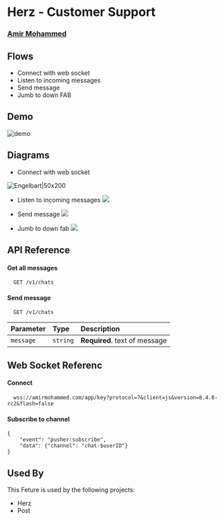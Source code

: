 
# Herz - Customer Support

### [Amir Mohammed](https://www.linkedin.com/in/amir-mohammed-7b1306128/)

## Flows

 - Connect with web socket
 - Listen to incoming messages
 - Send message
 - Jumb to down FAB

## Demo

![demo](https://dgitsa-my.sharepoint.com/personal/a_mohammed_exab_sa/Documents/Diagrams/h-cs-demo.gif)


## Diagrams

 - Connect with web socket

![Engelbart|50x200](https://dgitsa-my.sharepoint.com/personal/a_mohammed_exab_sa/Documents/Diagrams/h-cs-connect.png)


 - Listen to incoming messages
 ![](https://dgitsa-my.sharepoint.com/personal/a_mohammed_exab_sa/Documents/Diagrams/h-cs-listen.png)
 
 - Send message
 ![](https://dgitsa-my.sharepoint.com/personal/a_mohammed_exab_sa/Documents/Diagrams/h-cs-send.png)
 
 - Jumb to down fab
 ![](https://dgitsa-my.sharepoint.com/personal/a_mohammed_exab_sa/Documents/Diagrams/h-cs-fab.png)
## API Reference

#### Get all messages

```http
  GET /v1/chats
```

#### Send message

```http
  GET /v1/chats
```

| Parameter | Type     | Description                       |
| :-------- | :------- | :-------------------------------- |
| `message` | `string` | **Required**. text of message |


## Web Socket Referenc

#### Connect

```http
  wss://amirmohammed.com/app/key?protocol=7&client=js&version=8.4.0-rc2&flash=false
```

#### Subscribe to channel

```http
{
    "event": "pusher:subscribe",
    "data": {"channel": "chat-$userID"}
}
```

## Used By

This Feture is used by the following projects:

- Herz
- Post

